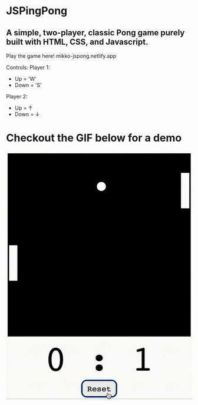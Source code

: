 # JSPingPong

## A simple, two-player, classic Pong game purely built with HTML, CSS, and Javascript.

Play the game here!
mikko-jspong.netlify.app

Controls:
Player 1:
- Up = 'W'
- Down = 'S'

Player 2:
- Up = ↑
- Down = ↓

# Checkout the GIF below for a demo
![](https://raw.githubusercontent.com/ofthekings12/JSPingPong/5f18c32110122bf455689bf23aa926f83406f20c/gif/JSPong.gif)
